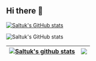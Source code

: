 ## Hi there 👋

<!--
**saltukalakus/saltukalakus** is a ✨ _special_ ✨ repository because its `README.md` (this file) appears on your GitHub profile.

Here are some ideas to get you started:

- 🔭 I’m currently working on ...
- 🌱 I’m currently learning ...
- 👯 I’m looking to collaborate on ...
- 🤔 I’m looking for help with ...
- 💬 Ask me about ...
- 📫 How to reach me: ...
- 😄 Pronouns: ...
- ⚡ Fun fact: ...
-->

[![Saltuk's GitHub stats](https://github-readme-stats.vercel.app/api?username=saltukalakus)](https://github.com/anuraghazra/github-readme-stats)


![Saltuk's GitHub stats](https://github-readme-stats.vercel.app/api?username=saltukalakus&show_icons=true&theme=dark)


| <a href="https://github.com/anuraghazra/github-readme-stats"><img align="center" src="https://github-readme-stats.vercel.app/api?username=saltukalakus&show_icons=true&include_all_commits=true&theme=dark&hide_border=true" alt="Saltuk's github stats" /></a> | <a href="https://github.com/anuraghazra/github-readme-stats"><img align="center" src="https://github-readme-stats.vercel.app/api/top-langs/?username=saltukalakus&layout=compact&theme=dark&hide_border=true" /></a> |
| ------------- | ------------- |
